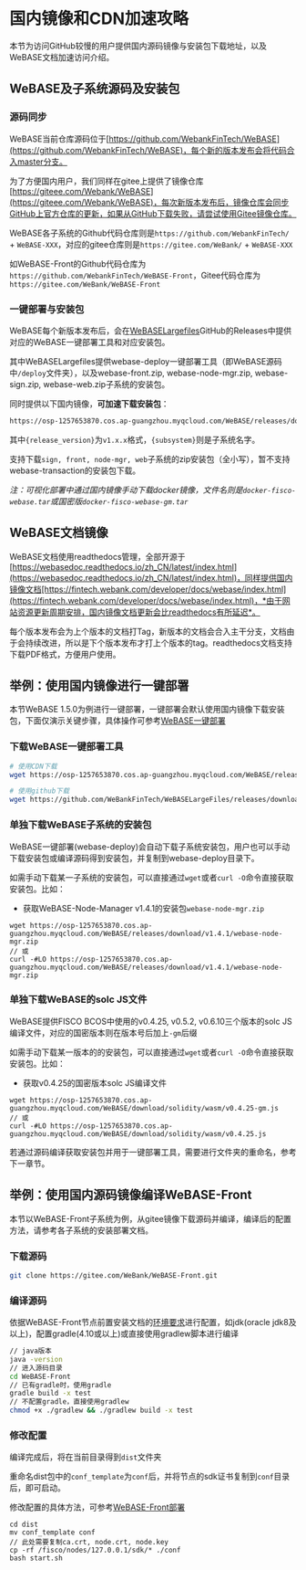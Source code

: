 # 国内镜像和CDN加速攻略
本节为访问GitHub较慢的用户提供国内源码镜像与安装包下载地址，以及WeBASE文档加速访问介绍。

## WeBASE及子系统源码及安装包

### 源码同步

WeBASE当前仓库源码位于[https://github.com/WebankFinTech/WeBASE](https://github.com/WebankFinTech/WeBASE)，每个新的版本发布会将代码合入master分支。

为了方便国内用户，我们同样在gitee上提供了镜像仓库[https://giteee.com/Webank/WeBASE](https://giteee.com/Webank/WeBASE)，每次新版本发布后，镜像仓库会同步GitHub上官方仓库的更新，如果从GitHub下载失败，请尝试使用Gitee镜像仓库。

WeBASE各子系统的Github代码仓库则是`https://github.com/WebankFinTech/` + `WeBASE-XXX`，对应的gitee仓库则是`https://gitee.com/WeBank/` + `WeBASE-XXX`

如WeBASE-Front的Github代码仓库为`https://github.com/WebankFinTech/WeBASE-Front`，Gitee代码仓库为`https://gitee.com/WeBank/WeBASE-Front`

### 一键部署与安装包
<span id="install_package"></span>
WeBASE每个新版本发布后，会在[WeBASELargefiles](https://github.com/WeBankFinTech/WeBASELargefiles/releases)GitHub的Releases中提供对应的WeBASE一键部署工具和对应安装包。

其中WeBASELargefiles提供webase-deploy一键部署工具（即WeBASE源码中`/deploy`文件夹），以及webase-front.zip, webase-node-mgr.zip, webase-sign.zip, webase-web.zip子系统的安装包。

同时提供以下国内镜像，**可加速下载安装包**：
```Bash
https://osp-1257653870.cos.ap-guangzhou.myqcloud.com/WeBASE/releases/download/{release_version}/webase-{subsystem}.zip
```
其中`{release_version}`为`v1.x.x`格式，`{subsystem}`则是子系统名字。

支持下载`sign, front, node-mgr, web`子系统的zip安装包（全小写），暂不支持webase-transaction的安装包下载。

*注：可视化部署中通过国内镜像手动下载docker镜像，文件名则是`docker-fisco-webase.tar`或国密版`docker-fisco-webase-gm.tar`*

## WeBASE文档镜像

WeBASE文档使用readthedocs管理，全部开源于[https://webasedoc.readthedocs.io/zh_CN/latest/index.html](https://webasedoc.readthedocs.io/zh_CN/latest/index.html)，同样提供国内镜像文档[https://fintech.webank.com/developer/docs/webase/index.html](https://fintech.webank.com/developer/docs/webase/index.html)，*由于网站资源更新周期安排，国内镜像文档更新会比readthedocs有所延迟*。

每个版本发布会为上个版本的文档打Tag，新版本的文档会合入主干分支，文档由于会持续改进，所以是下个版本发布才打上个版本的tag。readthedocs文档支持下载PDF格式，方便用户使用。

## 举例：使用国内镜像进行一键部署

本节WeBASE 1.5.0为例进行一键部署，一键部署会默认使用国内镜像下载安装包，下面仅演示关键步骤，具体操作可参考[WeBASE一键部署](./install.html)

### 下载WeBASE一键部署工具

```bash
# 使用CDN下载
wget https://osp-1257653870.cos.ap-guangzhou.myqcloud.com/WeBASE/releases/download/v1.5.0/webase-deploy.zip

# 使用github下载
wget https://github.com/WeBankFinTech/WeBASELargeFiles/releases/download/v1.5.0/webase-deploy.zip
```


### 单独下载WeBASE子系统的安装包

WeBASE一键部署(webase-deploy)会自动下载子系统安装包，用户也可以手动下载安装包或编译源码得到安装包，并复制到webase-deploy目录下。

如需手动下载某一子系统的安装包，可以直接通过`wget`或者`curl -O`命令直接获取安装包。比如：

- 获取WeBASE-Node-Manager v1.4.1的安装包`webase-node-mgr.zip`

```
wget https://osp-1257653870.cos.ap-guangzhou.myqcloud.com/WeBASE/releases/download/v1.4.1/webase-node-mgr.zip
// 或
curl -#LO https://osp-1257653870.cos.ap-guangzhou.myqcloud.com/WeBASE/releases/download/v1.4.1/webase-node-mgr.zip
```

### 单独下载WeBASE的solc JS文件

WeBASE提供FISCO BCOS中使用的v0.4.25, v0.5.2, v0.6.10三个版本的solc JS编译文件，对应的国密版本则在版本号后加上`-gm`后缀

如需手动下载某一版本的的安装包，可以直接通过`wget`或者`curl -O`命令直接获取安装包。比如：

- 获取v0.4.25的国密版本solc JS编译文件

```
wget https://osp-1257653870.cos.ap-guangzhou.myqcloud.com/WeBASE/download/solidity/wasm/v0.4.25-gm.js
// 或
curl -#LO https://osp-1257653870.cos.ap-guangzhou.myqcloud.com/WeBASE/download/solidity/wasm/v0.4.25.js
```


若通过源码编译获取安装包并用于一键部署工具，需要进行文件夹的重命名，参考下一章节。

## 举例：使用国内源码镜像编译WeBASE-Front

本节以WeBASE-Front子系统为例，从gitee镜像下载源码并编译，编译后的配置方法，请参考各子系统的安装部署文档。

### 下载源码

```bash
git clone https://gitee.com/WeBank/WeBASE-Front.git
```

### 编译源码

依据WeBASE-Front节点前置安装文档的[环境要求](../WeBASE-Front/install.html)进行配置，如jdk(oracle jdk8及以上)，配置gradle(4.10或以上)或直接使用gradlew脚本进行编译

```bash
// java版本
java -version
// 进入源码目录
cd WeBASE-Front
// 已有gradle时，使用gradle
gradle build -x test
// 不配置gradle，直接使用gradlew
chmod +x ./gradlew && ./gradlew build -x test
```

### 修改配置
编译完成后，将在当前目录得到`dist`文件夹

重命名dist包中的`conf_template`为`conf`后，并将节点的sdk证书复制到`conf`目录后，即可启动。

修改配置的具体方法，可参考[WeBASE-Front部署](../WeBASE-Front/install.html)
```
cd dist
mv conf_template conf
// 此处需要复制ca.crt, node.crt, node.key
cp -rf /fisco/nodes/127.0.0.1/sdk/* ./conf
bash start.sh
```
